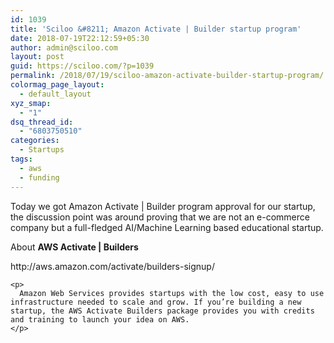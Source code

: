 ```yaml
---
id: 1039
title: 'Sciloo &#8211; Amazon Activate | Builder startup program'
date: 2018-07-19T22:12:59+05:30
author: admin@sciloo.com
layout: post
guid: https://sciloo.com/?p=1039
permalink: /2018/07/19/sciloo-amazon-activate-builder-startup-program/
colormag_page_layout:
  - default_layout
xyz_smap:
  - "1"
dsq_thread_id:
  - "6803750510"
categories:
  - Startups
tags:
  - aws
  - funding
---
```

Today we got Amazon Activate | Builder program approval for our startup, the discussion point was around proving that we are not an e-commerce company but a full-fledged AI/Machine Learning based educational startup.

About **AWS Activate | Builders**

<div class="aws-text-box section">
  <div class="  offset-large  ">
    <p>
      http://aws.amazon.com/activate/builders-signup/
    </p>
    
    <p>
      Amazon Web Services provides startups with the low cost, easy to use infrastructure needed to scale and grow. If you’re building a new startup, the AWS Activate Builders package provides you with credits and training to launch your idea on AWS.
    </p>
  </div>
</div>